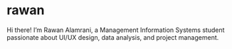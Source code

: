 # rawan
Hi there! I’m Rawan Alamrani, a Management Information Systems student passionate about UI/UX design, data analysis, and project management.
